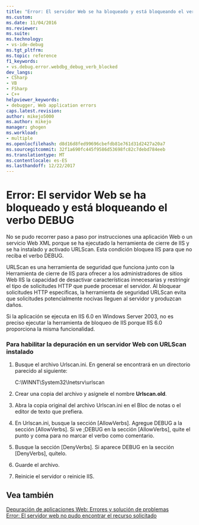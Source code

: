 ```yaml
---
title: "Error: El servidor Web se ha bloqueado y está bloqueando el verbo DEBUG | Documentos de Microsoft"
ms.custom: 
ms.date: 11/04/2016
ms.reviewer: 
ms.suite: 
ms.technology:
- vs-ide-debug
ms.tgt_pltfrm: 
ms.topic: reference
f1_keywords:
- vs.debug.error.webdbg_debug_verb_blocked
dev_langs:
- CSharp
- VB
- FSharp
- C++
helpviewer_keywords:
- debugger, Web application errors
caps.latest.revision: 
author: mikejo5000
ms.author: mikejo
manager: ghogen
ms.workload:
- multiple
ms.openlocfilehash: d8d16d8fed99696cbefdb81e761d31d2427a20a7
ms.sourcegitcommit: 32f1a690fc445f9586d53698fc82c7debd784eeb
ms.translationtype: MT
ms.contentlocale: es-ES
ms.lasthandoff: 12/22/2017
---
```

# <a name="error-the-web-server-has-been-locked-down-and-is-blocking-the-debug-verb"></a>Error: El servidor Web se ha bloqueado y está bloqueando el verbo DEBUG
No se pudo recorrer paso a paso por instrucciones una aplicación Web o un servicio Web XML porque se ha ejecutado la herramienta de cierre de IIS y se ha instalado y activado URLScan. Esta condición bloquea IIS para que no reciba el verbo DEBUG.  
  
 URLScan es una herramienta de seguridad que funciona junto con la Herramienta de cierre de IIS para ofrecer a los administradores de sitios Web IIS la capacidad de desactivar características innecesarias y restringir el tipo de solicitudes HTTP que puede procesar el servidor. Al bloquear solicitudes HTTP específicas, la herramienta de seguridad URLScan evita que solicitudes potencialmente nocivas lleguen al servidor y produzcan daños.  
  
 Si la aplicación se ejecuta en IIS 6.0 en Windows Server 2003, no es preciso ejecutar la herramienta de bloqueo de IIS porque IIS 6.0 proporciona la misma funcionalidad.  
  
### <a name="to-enable-debugging-on-a-web-server-with-urlscan-installed"></a>Para habilitar la depuración en un servidor Web con URLScan instalado  
  
1.  Busque el archivo Urlscan.ini. En general se encontrará en un directorio parecido al siguiente:  
  
     C:\WINNT\System32\Inetsrv\urlscan  
  
2.  Crear una copia del archivo y asígnele el nombre **Urlscan.old**.  
  
3.  Abra la copia original del archivo Urlscan.ini en el Bloc de notas o el editor de texto que prefiera.  
  
4.  En Urlscan.ini, busque la sección [AllowVerbs]. Agregue DEBUG a la sección [AllowVerbs]. Si ve ;DEBUG en la sección [AllowVerbs], quite el punto y coma para no marcar el verbo como comentario.  
  
5.  Busque la sección [DenyVerbs]. Si aparece DEBUG en la sección [DenyVerbs], quítelo.  
  
6.  Guarde el archivo.  
  
7.  Reinicie el servidor o reinicie IIS.  
  
## <a name="see-also"></a>Vea también  
 [Depuración de aplicaciones Web: Errores y solución de problemas](../debugger/debugging-web-applications-errors-and-troubleshooting.md)   
 [Error: El servidor web no pudo encontrar el recurso solicitado](../debugger/error-the-web-server-could-not-find-the-requested-resource.md)